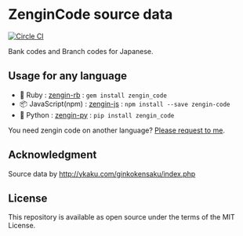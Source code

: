 # ZenginCode source data

[![Circle CI](https://img.shields.io/circleci/project/zengin-code/source-data.svg)](https://circleci.com/gh/zengin-code/source-data)

Bank codes and Branch codes for Japanese.

## Usage for any language

- :gem: Ruby : [zengin-rb](https://github.com/zengin-code/zengin-rb) : `gem install zengin_code`
- :package: JavaScript(npm) : [zengin-js](https://github.com/zengin-code/zengin-js) : `npm install --save zengin-code`
- :snake: Python : [zengin-py](https://github.com/zengin-code/zengin-py) : `pip install zengin_code`

You need zengin code on another language? [Please request to me](https://github.com/zengin-code/source-data/issues).

## Acknowledgment

Source data by http://ykaku.com/ginkokensaku/index.php

## License

This repository is available as open source under the terms of the MIT License.
